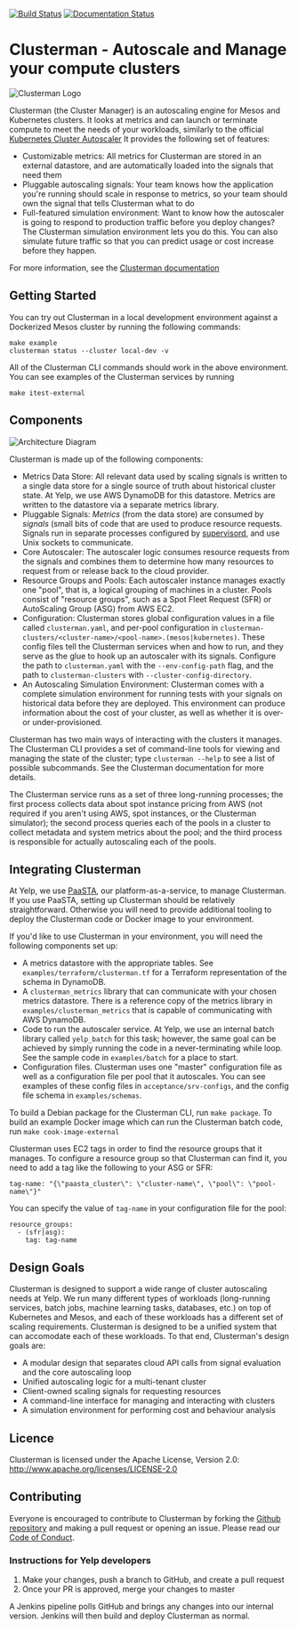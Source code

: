 [![Build Status](https://travis-ci.com/Yelp/clusterman.svg?branch=master)](https://travis-ci.com/Yelp/clusterman)
[![Documentation Status](https://readthedocs.org/projects/clusterman/badge/?version=latest)](https://clusterman.readthedocs.io/en/latest/?badge=latest)

# Clusterman - Autoscale and Manage your compute clusters

![Clusterman Logo](https://raw.githubusercontent.com/Yelp/clusterman/master/clusterman_logo.png)

Clusterman (the Cluster Manager) is an autoscaling engine for Mesos
and Kubernetes clusters. It looks at metrics and can launch or terminate
compute to meet the needs of your workloads, similarly to the official
[Kubernetes Cluster Autoscaler](https://github.com/kubernetes/autoscaler/tree/master/cluster-autoscaler)
It provides the following set of features:

* Customizable metrics: All metrics for Clusterman are stored in an
  external datastore, and are automatically loaded into the signals
  that need them
* Pluggable autoscaling signals: Your team knows how the application
  you're running should scale in response to metrics, so your team
  should own the signal that tells Clusterman what to do
* Full-featured simulation environment: Want to know how the autoscaler
  is going to respond to production traffic before you deploy changes?
  The Clusterman simulation environment lets you do this.  You can also
  simulate future traffic so that you can predict usage or cost increase
  before they happen.

For more information, see the [Clusterman documentation](https://clusterman.readthedocs.io/en/latest/)

## Getting Started

You can try out Clusterman in a local development environment against
a Dockerized Mesos cluster by running the following commands:

    make example
    clusterman status --cluster local-dev -v

All of the Clusterman CLI commands should work in the above environment.
You can see examples of the Clusterman services by running

    make itest-external

## Components

![Architecture Diagram](https://github.com/Yelp/clusterman/blob/master/images/architecture-diagram.png?raw=true)

Clusterman is made up of the following components:

* Metrics Data Store: All relevant data used by scaling signals is written
  to a single data store for a single source of truth about historical
  cluster state.  At Yelp, we use AWS DynamoDB for this datastore.  Metrics are
  written to the datastore via a separate metrics library.
* Pluggable Signals: _Metrics_ (from the data store) are consumed by _signals_
  (small bits of code that are used to produce resource requests.  Signals
  run in separate processes configured by [supervisord](http://supervisord.org),
  and use Unix sockets to communicate.
* Core Autoscaler: The autoscaler logic consumes resource requests from the
  signals and combines them to determine how many resources to request from or
  release back to the cloud provider.
* Resource Groups and Pools: Each autoscaler instance manages exactly one
  "pool", that is, a logical grouping of machines in a cluster.  Pools consist
  of "resource groups", such as a Spot Fleet Request (SFR) or AutoScaling Group
  (ASG) from AWS EC2.
* Configuration: Clusterman stores global configuration values in a file called
  `clusterman.yaml`, and per-pool configuration in `clusterman-clusters/<cluster-name>/<pool-name>.(mesos|kubernetes)`.
  These config files tell the Clusterman services when and how to run, and they
  serve as the glue to hook up an autoscaler with its signals.  Configure the
  path to `clusterman.yaml` with the `--env-config-path` flag, and the path to
  `clusterman-clusters` with `--cluster-config-directory`.
* An Autoscaling Simulation Environment: Clusterman comes with a complete
  simulation environment for running tests with your signals on historical data
  before they are deployed.  This environment can produce information about the
  cost of your cluster, as well as whether it is over- or under-provisioned.

Clusterman has two main ways of interacting with the clusters it manages.  The
Clusterman CLI provides a set of command-line tools for viewing and managing
the state of the cluster; type `clusterman --help` to see a list of possible
subcommands.  See the Clusterman documentation for more details.

The Clusterman service runs as a set of three long-running processes; the first
process collects data about spot instance pricing from AWS (not required if you
aren't using AWS, spot instances, or the Clusterman simulator); the second
process queries each of the pools in a cluster to collect metadata and system
metrics about the pool; and the third process is responsible for actually
autoscaling each of the pools.

## Integrating Clusterman

At Yelp, we use [PaaSTA](https://github.com/Yelp/PaaSTA), our
platform-as-a-service, to manage Clusterman.  If you use PaaSTA, setting up
Clusterman should be relatively straightforward.  Otherwise you will need
to provide additional tooling to deploy the Clusterman code or Docker image
to your environment.

If you'd like to use Clusterman in your environment, you will need the
following components set up:

* A metrics datastore with the appropriate tables.  See `examples/terraform/clusterman.tf`
  for a Terraform representation of the schema in DynamoDB.
* A `clusterman_metrics` library that can communicate with your chosen metrics
  datastore.  There is a reference copy of the metrics library in `examples/clusterman_metrics`
  that is capable of communicating with AWS DynamoDB.
* Code to run the autoscaler service. At Yelp, we use an internal
  batch library called `yelp_batch` for this task; however, the same goal
  can be achieved by simply running the code in a never-terminating while
  loop.  See the sample code in `examples/batch` for a place to start.
* Configuration files.  Clusterman uses one "master" configuration file as well
  as a configuration file per pool that it autoscales.  You can see examples of
  these config files in `acceptance/srv-configs`, and the config file schema in
  `examples/schemas`.

To build a Debian package for the Clusterman CLI, run `make package`.  To build
an example Docker image which can run the Clusterman batch code, run `make cook-image-external`

Clusterman uses EC2 tags in order to find the resource groups that it manages.
To configure a resource group so that Clusterman can find it, you need to add a
tag like the following to your ASG or SFR:

    tag-name: "{\"paasta_cluster\": \"cluster-name\", \"pool\": \"pool-name\"}"

You can specify the value of `tag-name` in your configuration file for the pool:

    resource_groups:
      - (sfr|asg):
        tag: tag-name

## Design Goals

Clusterman is designed to support a wide range of cluster autoscaling needs at
Yelp.  We run many different types of workloads (long-running services, batch
jobs, machine learning tasks, databases, etc.) on top of Kubernetes and Mesos,
and each of these workloads has a different set of scaling requirements.
Clusterman is designed to be a unified system that can accomodate each of these
workloads.  To that end, Clusterman's design goals are:

* A modular design that separates cloud API calls from signal evaluation and
  the core autoscaling loop
* Unified autoscaling logic for a multi-tenant cluster
* Client-owned scaling signals for requesting resources
* A command-line interface for managing and interacting with clusters
* A simulation environment for performing cost and behaviour analysis

## Licence

Clusterman is licensed under the Apache License, Version 2.0: http://www.apache.org/licenses/LICENSE-2.0

## Contributing

Everyone is encouraged to contribute to Clusterman by forking the
[Github repository](http://github.com/Yelp/clusterman) and making a pull request or
opening an issue.  Please read our [Code of Conduct](https://github.com/Yelp/clusterman/code-of-conduct.md).

### Instructions for Yelp developers

1) Make your changes, push a branch to GitHub, and create a pull request
2) Once your PR is approved, merge your changes to master

A Jenkins pipeline polls GitHub and brings any changes into our internal version. Jenkins will then build and deploy Clusterman as normal.
